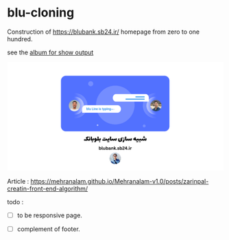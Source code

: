 # blu-cloning

Construction of https://blubank.sb24.ir/ homepage from zero to one hundred.

see the [album for show output](https://github.com/Mehranalam/blu-cloning/blob/main/assets/README.md)

<img src="https://raw.githubusercontent.com/Mehranalam/blu-cloning/main/assets/%D8%B4%D8%A8%DB%8C%D9%87%20%D8%B3%D8%A7%D8%B2%DB%8C%20%D8%B3%D8%A7%DB%8C%D8%AA%20%D8%B2%D8%B1%DB%8C%D9%86%20%D9%BE%D8%A7%D9%84%20(2).png?token=GHSAT0AAAAAAB5RARVLS226HTRS6R267OSKZBLE5SA">

Article : https://mehranalam.github.io/Mehranalam-v1.0/posts/zarinpal-creatin-front-end-algorithm/

todo :

- [ ] to be responsive page.

- [ ] complement of footer.

